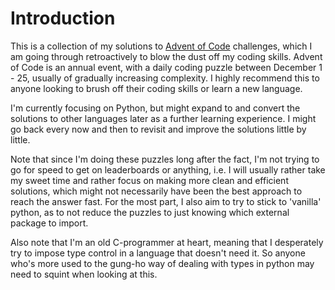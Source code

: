 # Introduction
This is a collection of my solutions to [Advent of Code](adventofcode.com) challenges, which I am going through retroactively to blow the dust off my coding skills. Advent of Code is an annual event, with a daily coding puzzle between December 1 - 25, usually of gradually increasing complexity. I highly recommend this to anyone looking to brush off their coding skills or learn a new language.

I'm currently focusing on Python, but might expand to and convert the solutions to other languages later as a further learning experience. I might go back every now and then to revisit and improve the solutions little by little.

Note that since I'm doing these puzzles long after the fact, I'm not trying to go for speed to get on leaderboards or anything, i.e. I will usually rather take my sweet time and rather focus on making more clean and efficient solutions, which might not necessarily have been the best approach to reach the answer fast. For the most part, I also aim to try to stick to 'vanilla' python, as to not reduce the puzzles to just knowing which external package to import.

Also note that I'm an old C-programmer at heart, meaning that I desperately try to impose type control in a language that doesn't need it. So anyone who's more used to the gung-ho way of dealing with types in python may need to squint when looking at this. 
